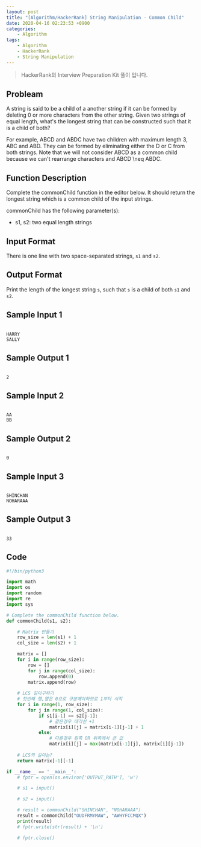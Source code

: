 ```yaml
---
layout: post
title: "[Algorithm/HackerRank] String Manipulation - Common Child"
date: 2020-04-16 02:23:53 +0900
categories: 
    - Algorithm
tags:
    - Algorithm
    - HackerRank
    - String Manipulation
---
```


> HackerRank의 Interview Preparation Kit 풀이 입니다.

<!-- more -->


## Probleam
A string is said to be a child of a another string if it can be formed by deleting 0 or more characters from the other string. Given two strings of equal length, what's the longest string that can be constructed such that it is a child of both?

For example, ABCD and ABDC have two children with maximum length 3, ABC and ABD. They can be formed by eliminating either the D or C from both strings. Note that we will not consider ABCD as a common child because we can't rearrange characters and ABCD \neq ABDC.

## Function Description

Complete the commonChild function in the editor below. It should return the longest string which is a common child of the input strings.

commonChild has the following parameter(s):
- s1, s2: two equal length strings

## Input Format
There is one line with two space-separated strings, `s1` and `s2`.

## Output Format
Print the length of the longest string `s`, such that `s` is a child of both `s1` and `s2`.

## Sample Input 1
```

HARRY
SALLY
```


## Sample Output 1
```

2
```


## Sample Input 2
```

AA
BB
```


## Sample Output 2
```

0
```


## Sample Input 3
```

SHINCHAN
NOHARAAA
```


## Sample Output 3
```

33
```


## Code

```python
#!/bin/python3

import math
import os
import random
import re
import sys

# Complete the commonChild function below.
def commonChild(s1, s2):

    # Matrix 만들기
    row_size = len(s1) + 1
    col_size = len(s2) + 1

    matrix = []
    for i in range(row_size):
        row = []
        for j in range(col_size):
            row.append(0)
        matrix.append(row)
    
    # LCS 길이구하기
    # 첫번째 행,열은 0으로 구분해야하므로 1부터 시작
    for i in range(1, row_size):
        for j in range(1, col_size):
            if s1[i-1] == s2[j-1]:
                # 같은경우 대각선 +1
                matrix[i][j] = matrix[i-1][j-1] + 1
            else:
                # 다른경우 왼쪽 OR 위쪽에서 큰 값 
                matrix[i][j] = max(matrix[i-1][j], matrix[i][j-1])
        
    # LCS의 길이는?
    return matrix[-1][-1]

if __name__ == '__main__':
    # fptr = open(os.environ['OUTPUT_PATH'], 'w')

    # s1 = input()

    # s2 = input()

    # result = commonChild("SHINCHAN", "NOHARAAA")
    result = commonChild("OUDFRMYMAW", "AWHYFCCMQX")
    print(result)
    # fptr.write(str(result) + '\n')

    # fptr.close()
```
